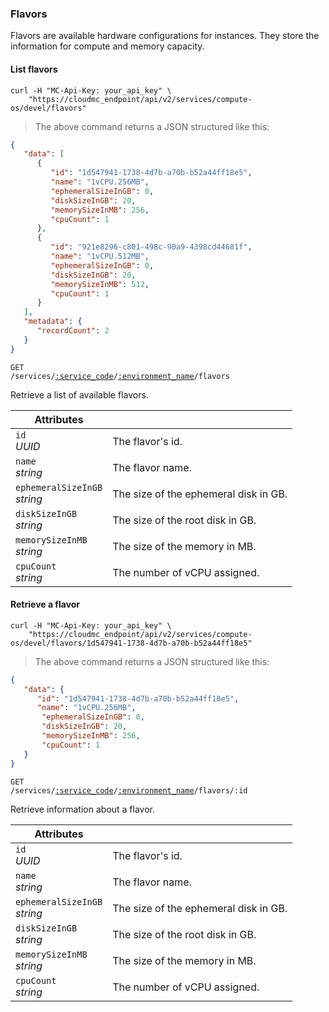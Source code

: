 ### Flavors

Flavors are available hardware configurations for instances. They store the information for compute and memory capacity.

#### List flavors

```shell
curl -H "MC-Api-Key: your_api_key" \
    "https://cloudmc_endpoint/api/v2/services/compute-os/devel/flavors"
```
> The above command returns a JSON structured like this:

```json
{
   "data": [
      {
         "id": "1d547941-1738-4d7b-a70b-b52a44ff18e5",
         "name": "1vCPU.256MB",
         "ephemeralSizeInGB": 0,
         "diskSizeInGB": 20,
         "memorySizeInMB": 256,
         "cpuCount": 1
      },
      {
         "id": "921e8296-c801-498c-90a9-4398cd44681f",
         "name": "1vCPU.512MB",
         "ephemeralSizeInGB": 0,
         "diskSizeInGB": 20,
         "memorySizeInMB": 512,
         "cpuCount": 1
      }
   ],
   "metadata": {
      "recordCount": 2
   }
}
```

<code>GET /services/<a href="#administration-service-connections">:service_code</a>/<a href="#administration-environments">:environment_name</a>/flavors</code>

Retrieve a list of available flavors.

Attributes | &nbsp;
------- | -----------
`id`<br/>*UUID* | The flavor's id.
`name`<br/>*string* | The flavor name.
`ephemeralSizeInGB`<br/>*string* | The size of the ephemeral disk in GB.
`diskSizeInGB`<br/>*string* | The size of the root disk in GB.
`memorySizeInMB`<br/>*string*| The size of the memory in MB.
`cpuCount`<br/>*string*| The number of vCPU assigned.

#### Retrieve a flavor

```shell
curl -H "MC-Api-Key: your_api_key" \
    "https://cloudmc_endpoint/api/v2/services/compute-os/devel/flavors/1d547941-1738-4d7b-a70b-b52a44ff18e5"
```
> The above command returns a JSON structured like this:

```json
{
   "data": {
      "id": "1d547941-1738-4d7b-a70b-b52a44ff18e5",
      "name": "1vCPU.256MB",
       "ephemeralSizeInGB": 0,
       "diskSizeInGB": 20,
       "memorySizeInMB": 256,
       "cpuCount": 1
   }
}
```

<code>GET /services/<a href="#administration-service-connections">:service_code</a>/<a href="#administration-environments">:environment_name</a>/flavors/:id</code>

Retrieve information about a flavor.

Attributes | &nbsp;
------- | -----------
`id`<br/>*UUID* | The flavor's id.
`name`<br/>*string* | The flavor name.
`ephemeralSizeInGB`<br/>*string* | The size of the ephemeral disk in GB.
`diskSizeInGB`<br/>*string* | The size of the root disk in GB.
`memorySizeInMB`<br/>*string*| The size of the memory in MB.
`cpuCount`<br/>*string*| The number of vCPU assigned.
